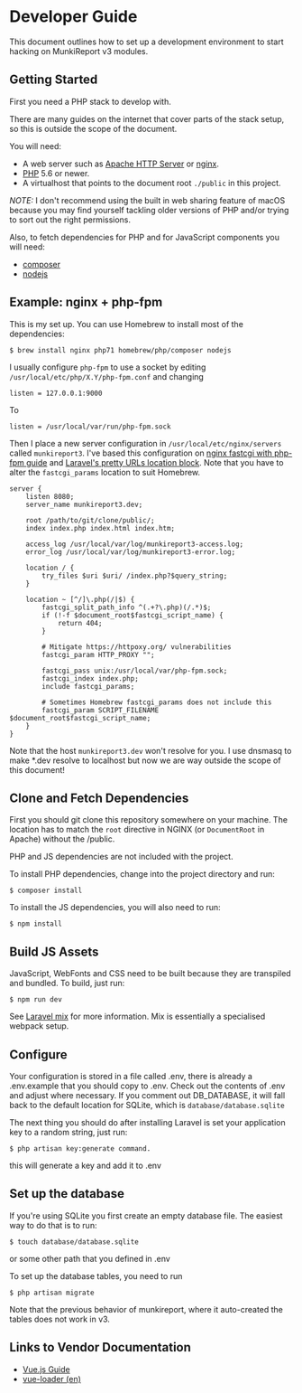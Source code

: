 Developer Guide
===============

This document outlines how to set up a development environment to start hacking on MunkiReport v3 modules.

Getting Started
---------------

First you need a PHP stack to develop with.

There are many guides on the internet that cover parts of the stack setup, so this is outside the scope of the document.

You will need:

- A web server such as [Apache HTTP Server](http://httpd.apache.org/) or [nginx](https://www.nginx.com/).
- [PHP](http://www.php.net/) 5.6 or newer.
- A virtualhost that points to the document root `./public` in this project.

*NOTE:* I don't recommend using the built in web sharing feature of macOS because you may find yourself
tackling older versions of PHP and/or trying to sort out the right permissions.

Also, to fetch dependencies for PHP and for JavaScript components you will need:

- [composer](https://getcomposer.org/)
- [nodejs](https://nodejs.org)

Example: nginx + php-fpm
------------------------

This is my set up. You can use Homebrew to install most of the dependencies:

    $ brew install nginx php71 homebrew/php/composer nodejs
    
I usually configure `php-fpm` to use a socket by editing `/usr/local/etc/php/X.Y/php-fpm.conf` and changing

    listen = 127.0.0.1:9000
    
To

    listen = /usr/local/var/run/php-fpm.sock
    
    
Then I place a new server configuration in `/usr/local/etc/nginx/servers` called `munkireport3`.
I've based this configuration on [nginx fastcgi with php-fpm guide](https://www.nginx.com/resources/wiki/start/topics/examples/phpfcgi/)
and [Laravel's pretty URLs location block](https://laravel.com/docs/5.4#pretty-urls).
Note that you have to alter the `fastcgi_params` location to suit Homebrew.

    server {
        listen 8080;
        server_name munkireport3.dev;
        
        root /path/to/git/clone/public/;
        index index.php index.html index.htm;
        
        access_log /usr/local/var/log/munkireport3-access.log;
        error_log /usr/local/var/log/munkireport3-error.log;
    
        location / {
            try_files $uri $uri/ /index.php?$query_string;
        }
        
        location ~ [^/]\.php(/|$) {
            fastcgi_split_path_info ^(.+?\.php)(/.*)$;
            if (!-f $document_root$fastcgi_script_name) {
                return 404;
            }
        
            # Mitigate https://httpoxy.org/ vulnerabilities
            fastcgi_param HTTP_PROXY "";
        
            fastcgi_pass unix:/usr/local/var/php-fpm.sock;
            fastcgi_index index.php;
            include fastcgi_params;
            
            # Sometimes Homebrew fastcgi_params does not include this
            fastcgi_param SCRIPT_FILENAME $document_root$fastcgi_script_name;
        }
    }
    
Note that the host `munkireport3.dev` won't resolve for you. I use dnsmasq to make *.dev resolve to localhost but now
we are way outside the scope of this document!

Clone and Fetch Dependencies
----------------------------

First you should git clone this repository somewhere on your machine.
The location has to match the `root` directive in NGINX (or `DocumentRoot` in Apache) without the /public.

PHP and JS dependencies are not included with the project.

To install PHP dependencies, change into the project directory and run:

    $ composer install
    
To install the JS dependencies, you will also need to run:

    $ npm install
    
Build JS Assets
---------------

JavaScript, WebFonts and CSS need to be built because they are transpiled and bundled.
To build, just run:

    $ npm run dev
    
See [Laravel mix](https://laravel.com/docs/5.4/mix) for more information. Mix is essentially a specialised webpack setup.

Configure
---------

Your configuration is stored in a file called .env, there is already a .env.example that you should copy to .env. Check out the contents of .env and adjust where necessary. If you comment out DB_DATABASE, it will fall back to the default location for SQLite, which is `database/database.sqlite`

The next thing you should do after installing Laravel is set your application key to a random string, just run:

    $ php artisan key:generate command.

this will generate a key and add it to .env

Set up the database
-------------------

If you're using SQLite you first create an empty database file. The easiest way to do that is to run:

    $ touch database/database.sqlite

or some other path that you defined in .env

To set up the database tables, you need to run

    $ php artisan migrate

Note that the previous behavior of munkireport, where it auto-created the tables does not work in v3.


Links to Vendor Documentation
-----------------------------

- [Vue.js Guide](https://vuejs.org/v2/guide/)
- [vue-loader (en)](http://vue-loader.vuejs.org/en/)
